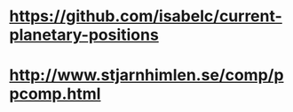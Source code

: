 

# https://github.com/isabelc/current-planetary-positions

# http://www.stjarnhimlen.se/comp/ppcomp.html
